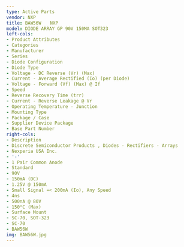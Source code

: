 ```yaml
---
type: Active Parts
vendor: NXP
title: BAW56W　　NXP
model: DIODE ARRAY GP 90V 150MA SOT323
left-cols:
- Product Attributes
- Categories
- Manufacturer
- Series
- Diode Configuration
- Diode Type
- Voltage - DC Reverse (Vr) (Max)
- Current - Average Rectified (Io) (per Diode)
- Voltage - Forward (Vf) (Max) @ If
- Speed
- Reverse Recovery Time (trr)
- Current - Reverse Leakage @ Vr
- Operating Temperature - Junction
- Mounting Type
- Package / Case
- Supplier Device Package
- Base Part Number
right-cols:
- Description
- Discrete Semiconductor Products , Diodes - Rectifiers - Arrays
- Nexperia USA Inc.
- '-'
- 1 Pair Common Anode
- Standard
- 90V
- 150mA (DC)
- 1.25V @ 150mA
- Small Signal =< 200mA (Io), Any Speed
- 4ns
- 500nA @ 80V
- 150°C (Max)
- Surface Mount
- SC-70, SOT-323
- SC-70
- BAW56W
img: BAW56W.jpg
---
```

